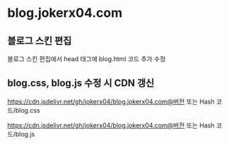 # blog.jokerx04.com

## 블로그 스킨 편집

블로그 스킨 편집에서 head 태그에 blog.html 코드 추가 수정

## blog.css, blog.js 수정 시 CDN 갱신

https://cdn.jsdelivr.net/gh/jokerx04/blog.jokerx04.com@버전 또는 Hash 코드/blog.css

https://cdn.jsdelivr.net/gh/jokerx04/blog.jokerx04.com@버전 또는 Hash 코드/blog.js
